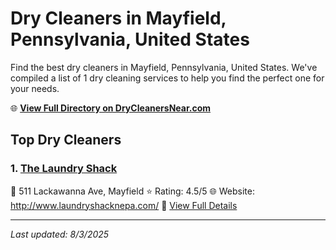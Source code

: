 # Dry Cleaners in Mayfield, Pennsylvania, United States

Find the best dry cleaners in Mayfield, Pennsylvania, United States. We've compiled a list of 1 dry cleaning services to help you find the perfect one for your needs.

🌐 **[View Full Directory on DryCleanersNear.com](https://drycleanersnear.com/city/US/Pennsylvania/Mayfield)**

## Top Dry Cleaners

### 1. [The Laundry Shack](https://drycleanersnear.com/dryCleaner/6860f2ef9e55fd3072cb3961/the-laundry-shack)
📍 511 Lackawanna Ave, Mayfield
⭐ Rating: 4.5/5
🌐 Website: http://www.laundryshacknepa.com/
🔗 [View Full Details](https://drycleanersnear.com/dryCleaner/6860f2ef9e55fd3072cb3961/the-laundry-shack)


---

*Last updated: 8/3/2025*
